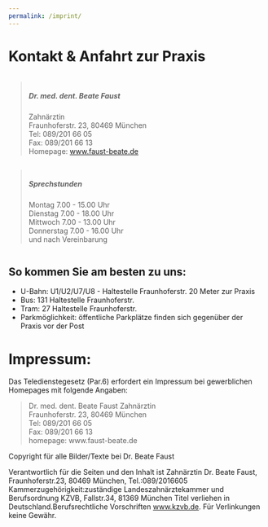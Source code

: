 ```yaml
---
permalink: /imprint/
---
```


# Kontakt & Anfahrt zur Praxis

<div class="row">
<div class="large-6 columns">
<blockquote class="panel radius">
<h5>Dr. med. dent. Beate Faust</h5>
Zahnärztin <br />
Fraunhoferstr. 23, 80469 München<br />
Tel: 089/201 66 05 <br />
Fax: 089/201 66 13<br />
Homepage: <a href="/">www.faust-beate.de</a>
</blockquote>
</div>
<div class="large-6 columns">
<blockquote class="panel radius">
<h5>Sprechstunden</h5>
Montag        7.00 - 15.00 Uhr<br />
Dienstag      7.00 - 18.00 Uhr<br />
Mittwoch      7.00 - 13.00 Uhr<br />
Donnerstag    7.00 - 16.00 Uhr <br />
und nach Vereinbarung
</blockquote>
</div>
</div>

## So kommen Sie am besten zu uns:

* U-Bahn: U1/U2/U7/U8 - Haltestelle Fraunhoferstr. 20 Meter zur Praxis
* Bus: 131 Haltestelle Fraunhoferstr.
* Tram: 27 Haltestelle Fraunhoferstr.
* Parkmöglichkeit: öffentliche Parkplätze finden sich gegenüber der Praxis vor der Post

# Impressum:

Das Teledienstegesetz (Par.6) erfordert ein Impressum bei gewerblichen Homepages mit folgende Angaben:

<blockquote>
Dr. med. dent. Beate Faust Zahnärztin<br />
Fraunhoferstr. 23, 80469 München<br />
Tel: 089/201 66 05<br />
Fax: 089/201 66 13<br />
homepage: www.faust-beate.de
</blockquote>

Copyright für alle Bilder/Texte bei Dr. Beate Faust

Verantwortlich für die Seiten und den Inhalt ist Zahnärztin Dr. Beate Faust, Fraunhoferstr.23, 80469 München, Tel.:089/2016605
Kammerzugehörigkeit:zuständige Landeszahnärztekammer und Berufsordnung KZVB, Fallstr.34, 81369 München
Titel verliehen in Deutschland.Berufsrechtliche Vorschriften www.kzvb.de.
Für Verlinkungen keine Gewähr.
